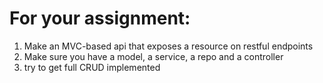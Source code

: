# For your assignment: 

1) Make an MVC-based api that exposes a resource on restful endpoints
2) Make sure you have a model, a service, a repo and a controller
3) try to get full CRUD implemented
